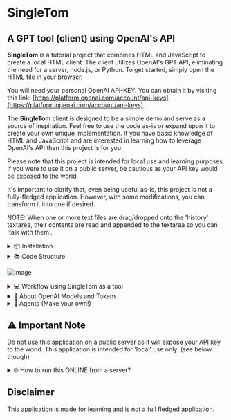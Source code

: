 # SingleTom
## A GPT tool (client) using OpenAI's API

**SingleTom** is a tutorial project that combines HTML and JavaScript to create a local HTML client. The client utilizes OpenAI's GPT API, eliminating the need for a server, node.js, or Python. To get started, simply open the HTML file in your browser.

You will need your personal OpenAI API-KEY. You can obtain it by visiting this link: [https://platform.openai.com/account/api-keys](https://platform.openai.com/account/api-keys).

The **SingleTom** client is designed to be a simple demo and serve as a source of inspiration. Feel free to use the code as-is or expand upon it to create your own unique implementation. If you have basic knowledge of HTML and JavaScript and are interested in learning how to leverage OpenAI's API then this project is for you.

Please note that this project is intended for local use and learning purposes. If you were to use it on a public server, be cautious as your API key would be exposed to the world.

It's important to clarify that, even being useful as-is, this project is not a fully-fledged application. However, with some modifications, you can transform it into one if desired.

NOTE: When one or more text files are drag/dropped onto the 'history' textarea, their contents are read and appended to the textarea so you can 'talk with them'.

<details>
  <summary>📦 Installation</summary>
  
  1. Press the green "Code" button on the project page and choose "Download ZIP" or [download here](https://github.com/Slamsneider/SingleTom/archive/refs/heads/main.zip).
  2. Once downloaded, unzip the `html` folder to your desired location.
  3. **RENAME** `apikeys.js.RENAME_AND_ADD_API_KEY` to `apikeys.js` and open the file in a text editor.
  4. Replace `YOUR_OPENAI_API_KEY_HERE` with your OpenAI API key.
  5. Save the changes made in the `apikeys.js` file.
  6. Now, open the `index.html` file in your browser to start using the application.

  NOTE: Do **NOT** rename or add your api key to the `apicall.php.RENAME_AND_ADD_API_KEY` file unless you (optional) intend to run the application ONLINE from a PHP server. (see below)
</details>

<details>
  <summary>📚 Code Structure</summary>
  
  - `index.html`: Main HTML file for the application.
  - `apikeys.js`: Contains the API key for OpenAI's API. (Never upload this file anywhere)
  - `models.js`: OpenAI Models.
  - `agents.js`: Agent definitions. (make/add your own)
  - `functions.js`: Main functionality of the application.
  - `dropTextFile.js`: Functionality for drag and drop text files to the history.
  - `styles.css`: CSS styles for the application.
</details>

![image](https://github.com/Slamsneider/SingleTom/assets/192285/de041073-33a1-4603-a5c3-c39e3f20658e)

<details>
  <summary>💻 Workflow using SingleTom as a tool</summary>
  
  You do not need to supply all documents when working with code, normally you would only have the essential parts in history (memory) or in your prompt.

  But if need be then it handles multiple documents and can work with them.

  Here an example where I threw (drag/drop) all **SingleTom**'s scripts in history and asked a question. I added all the 7 scripts just for good measure:

  ![image](https://github.com/Slamsneider/SingleTom/assets/192285/129ce56a-48be-4a0f-a452-23e882bde7d6)

  This example is only to somehow illustrate the flexibillity of this workflow. Also note the tokenuse where `gpt-3.5-turbo-16k` is a life saver.

  TIPS:
  * The implemented agents are just simple examples, use your (system) prompt engineering skills to make your own, better agents.
  * If you do not "ADD TO HISTORY", eg. if you don't need the answer in further communication, then you save token use down the line.
  * Remember to "ADD TO HISTORY" if you need the answer in further communication.
  * If you need to have a lot of text in history, then use `gpt-3.5-turbo-16k` as it has 16k tokens available for each request.
  * Treat the HISTORY as a scratchpad (literally), it's not a freakin' chatbot.
  * There is no right or wrong way to do it, just do it your way.
  * If you get an error because there was not enough tokens available then delete some stuff in history and try again.
  * If `finished_reason` is "length" (not complete) then you can continue the response by 'adding it to history', and then send a new prompt with the word "continue" OR you adjust a higher `max_tokens` value and try again with same prompt, without adding the cut off response to history first.
</details>

<details>
  <summary>🧠 About OpenAI Models and Tokens</summary>
  
  Each model have a different total tokens available for the inference (request). One token is approximately 4 characters.

  As example then `gpt-3.5-turbo` has 4096 tokens available for each request.

  When sending a request, the token count consists of the following components:

  - System prompt
  - Conversation history
  - User prompt
  - `max_tokens` parameter value

  The sum of these components must be less than the total tokens available for the model, or else an error will occur.
  ### max_tokens (parameter)
  The `max_tokens` parameter determines how many tokens should be reserved for the response.

  ### finish_reason (output)
  The `finish_reason` indicates the reason why the response ended. It can be either "stop" or "length". "stop" means that the response had a 'normal' run, while "length" indicates that the response reached the `max_tokens` limit and is incomplete. If so, then to continue the response, you can use the word "continue" as the next prompt.

  ### temperature (parameter)
  The temperature parameter controls the randomness of the response. Lower values will result in more predictable responses, while higher values will result in more surprising responses (hallucinations).
</details>

<details><summary>🤖 Agents (Make your own!)</summary>
There is 4 example agents for inspiration (See agents.js). - You are encouraged to make your own agents. System-prompt engineering is not the scope of this tutorial project.

- SingleTom: A simple agent
- Pirate: A pirate by the name of Dorothy
- Marvin: The Paranoid Android from The Hitchhiker's Guide to the Galaxy
- Children Books: Prompt desired reader age, number of pages, and theme to make a children book
</details>

## ⚠️ Important Note
  
  Do not use this application on a public server as it will expose your API key to the world. This application is intended for 'local' use only. (see below though)

<details>
  <summary>🌐 How to run this ONLINE from a server?</summary>
  
  * php
  * python
  * node.js
  * whatever...

  **I repeat that this tutorial project is aimed at local use only and ONLINE deployment is not in the scope of the project.**

  But anyhows, the important thing is to not expose your API key to the world. So instead you make an api call to your server that in turn can do the OpenAI API calls for you while not exposing the API key to the user.

  ### Example using PHP
  This ad hoc example implementation is using a PHP server, but you can (change the scripts and) use whatever server you want.

  If **SingleTom** can not find the variable `openai_apikey` from the `apikeys.js` file, then it will use `apicall.php` to do the API calls instead. (Intended functionality)

  Calling OpenAI locally (directly from your browser client) is faster and less prone to errors, but the client then would expose your API key. So instead you make an api call to your server that can do the OpenAI API calls for you without compromising your API key.

  You can easily convert the api call in `apicall.php` to a Python script or Node.js script and serve the OpenAI api call from that environment instead. Maybe even ask SingleTom to help with that. Atm. the only thing that needs a server request is the API calls to obfuscate your API key from online predators.

  So to run this ONLINE on a PHP server, then you need to do the following:
  * RENAME `apicall.php.RENAME_AND_ADD_API_KEY` to `apicall.php` and open the file in a text editor.
  * Add your API key to the `apicall.php` file and save it.
  * Upload all files **EXCEPT `apikeys.js`**  from the `html` folder to your PHP server.
  * Navigate to the index.html on the server and you are good to go.

  Then when the online HTML client can not find the `openai_apikey` variable from `apikeys.js`, it will use `apicall.php` to do the API CALLs instead. (Intended functionality)

  The reason for this implementation is that the SingleTon client is intended for local use only. But you occasionally want to share your extended and improved version with someone, and then you can just upload it to a server and it will work. IMPORTANT: Do not upload the `apikeys.js` file!

  Whatever you do, then do not expose your API key to the world.
</details>

## Disclaimer  
  This application is made for learning and is not a full fledged application.
  

